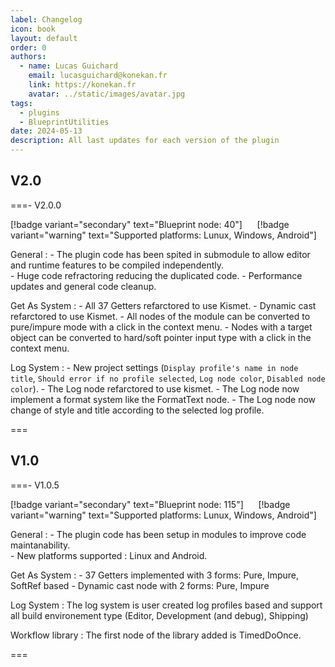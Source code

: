 ```yaml
---
label: Changelog
icon: book
layout: default
order: 0
authors:
  - name: Lucas Guichard
    email: lucasguichard@konekan.fr
    link: https://konekan.fr
    avatar: ../static/images/avatar.jpg
tags:
  - plugins
  - BlueprintUtilities
date: 2024-05-13
description: All last updates for each version of the plugin
---
```


## V2.0

===- V2.0.0

[!badge variant="secondary" text="Blueprint node: 40"] &nbsp;&nbsp;&nbsp;&nbsp; [!badge variant="warning" text="Supported platforms: Lunux, Windows, Android"]

General
:   - The plugin code has been spited in submodule to allow editor and runtime features to be compiled independently.  
    - Huge code refractoring reducing the duplicated code.
    - Performance updates and general code cleanup.

Get As System
:   - All 37 Getters refarctored to use Kismet.
    - Dynamic cast refarctored to use Kismet.
    - All nodes of the module can be converted to pure/impure mode with a click in the context menu.
    - Nodes with a target object can be converted to hard/soft pointer input type with a click in the context menu.

Log System
:   - New project settings (`Display profile's name in node title`, `Should error if no profile selected`, `Log node color`, `Disabled node color`).
    - The Log node refarctored to use kismet.
    - The Log node now implement a format system like the FormatText node.
    - The Log node now change of style and title according to the selected log profile.

=== 

## V1.0

===- V1.0.5

[!badge variant="secondary" text="Blueprint node: 115"] &nbsp;&nbsp;&nbsp;&nbsp; [!badge variant="warning" text="Supported platforms: Lunux, Windows, Android"]

General
:   - The plugin code has been setup in modules to improve code maintanability.  
    - New platforms supported : Linux and Android.

Get As System
:   - 37 Getters implemented with 3 forms: Pure, Impure, SoftRef based
    - Dynamic cast node with 2 forms: Pure, Impure

Log System
:   The log system is user created log profiles based and support all build environement type (Editor, Development (and debug), Shipping)

Workflow library
:   The first node of the library added is TimedDoOnce.

===
